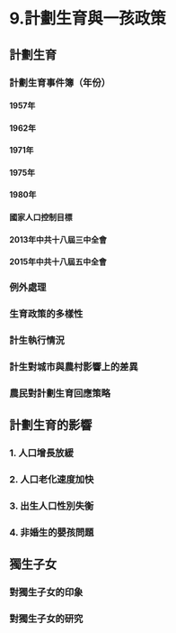 # 9.計劃生育與一孩政策
## 計劃生育
### 計劃生育事件簿（年份）
#### 1957年
#### 1962年
#### 1971年
#### 1975年
#### 1980年
#### 國家人口控制目標
#### 2013年中共十八屆三中全會
#### 2015年中共十八屆五中全會
### 例外處理
### 生育政策的多樣性
### 計生執行情況
### 計生對城市與農村影響上的差異
### 農民對計劃生育回應策略
## 計劃生育的影響
### 1. 人口增長放緩
### 2. 人口老化速度加快
### 3. 出生人口性別失衡
### 4. 非婚生的嬰孩問題
## 獨生子女
### 對獨生子女的印象
### 對獨生子女的研究
